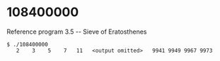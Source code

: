 # 108400000

Reference program 3.5 -- Sieve of Eratosthenes

```console
$ ./108400000 
   2    3    5    7   11   <output omitted>   9941 9949 9967 9973 
```
